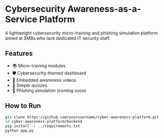 # Cybersecurity Awareness-as-a-Service Platform

A lightweight cybersecurity micro-training and phishing simulation platform aimed at SMBs who lack dedicated IT security staff.

## Features

- 📚 Micro-training modules
- 🛡️ Cybersecurity-themed dashboard
- 🎥 Embedded awareness videos
- 📝 Simple quizzes
- 📧 Phishing simulation (coming soon)


## How to Run

```bash
git clone https://github.com/yourusername/cyber-awareness-platform.git
cd cyber-awareness-platform/backend
pip install -r ../requirements.txt
python app.py
